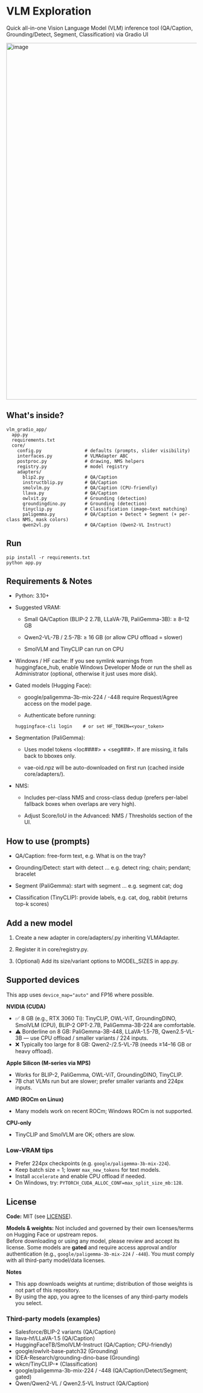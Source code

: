 # VLM Exploration 

Quick all-in-one Vision Language Model (VLM) inference tool (QA/Caption, Grounding/Detect, Segment, Classification) via Gradio UI

<img width="1288" height="942" alt="image" src="https://github.com/user-attachments/assets/7288efa9-1362-4fca-8b09-9bc1987018b8" />


## What's inside?
```
vlm_gradio_app/
  app.py
  requirements.txt
  core/
    config.py                # defaults (prompts, slider visibility)
    interfaces.py            # VLMAdapter ABC
    postproc.py              # drawing, NMS helpers
    registry.py              # model registry
    adapters/
      blip2.py               # QA/Caption
      instructblip.py        # QA/Caption
      smolvlm.py             # QA/Caption (CPU-friendly)
      llava.py               # QA/Caption
      owlvit.py              # Grounding (detection)
      groundingdino.py       # Grounding (detection)
      tinyclip.py            # Classification (image–text matching)
      paligemma.py           # QA/Caption + Detect + Segment (+ per-class NMS, mask colors)
      qwen2vl.py             # QA/Caption (Qwen2-VL Instruct)

```

## Run
```
pip install -r requirements.txt
python app.py
```

## Requirements & Notes
- Python: 3.10+

- Suggested VRAM:

   - Small QA/Caption (BLIP-2 2.7B, LLaVA-7B, PaliGemma-3B): ≥ 8–12 GB

   - Qwen2-VL-7B / 2.5-7B: ≥ 16 GB (or allow CPU offload = slower)

   - SmolVLM and TinyCLIP can run on CPU

- Windows / HF cache: If you see symlink warnings from huggingface_hub, enable Windows Developer Mode or run the shell as Administrator (optional, otherwise it just uses more disk).

- Gated models (Hugging Face):

   - google/paligemma-3b-mix-224 / -448 require Request/Agree access on the model page.

   - Authenticate before running:
    ```
    huggingface-cli login    # or set HF_TOKEN=<your_token>
    ```
- Segmentation (PaliGemma):

   - Uses model tokens <loc####> + <seg###>. If <seg> are missing, it falls back to bboxes only.

   - vae-oid.npz will be auto-downloaded on first run (cached inside core/adapters/).

- NMS:

   - Includes per-class NMS and cross-class dedup (prefers per-label fallback boxes when overlaps are very high).

   - Adjust Score/IoU in the Advanced: NMS / Thresholds section of the UI.
 
## How to use (prompts)
- QA/Caption: free-form text, e.g. What is on the tray?

- Grounding/Detect: start with detect ...
e.g. detect ring; chain; pendant; bracelet

- Segment (PaliGemma): start with segment ...
e.g. segment cat; dog

- Classification (TinyCLIP): provide labels, e.g. cat, dog, rabbit (returns top-k scores)

## Add a new model
1. Create a new adapter in core/adapters/<name>.py inheriting VLMAdapter.

2. Register it in core/registry.py.

3. (Optional) Add its size/variant options to MODEL_SIZES in app.py.


## Supported devices

This app uses `device_map="auto"` and FP16 where possible.

**NVIDIA (CUDA)**
- ✅ 8 GB (e.g., RTX 3060 Ti): TinyCLIP, OWL-ViT, GroundingDINO, SmolVLM (CPU), BLIP-2 OPT-2.7B, PaliGemma-3B-224 are comfortable.
- ⚠️ Borderline on 8 GB: PaliGemma-3B-448, LLaVA-1.5-7B, Qwen2.5-VL-3B — use CPU offload / smaller variants / 224 inputs.
- ❌ Typically too large for 8 GB: Qwen2-/2.5-VL-7B (needs ≥14–16 GB or heavy offload).

**Apple Silicon (M-series via MPS)**
- Works for BLIP-2, PaliGemma, OWL-ViT, GroundingDINO, TinyCLIP.
- 7B chat VLMs run but are slower; prefer smaller variants and 224px inputs.

**AMD (ROCm on Linux)**
- Many models work on recent ROCm; Windows ROCm is not supported.

**CPU-only**
- TinyCLIP and SmolVLM are OK; others are slow.

### Low-VRAM tips
- Prefer 224px checkpoints (e.g. `google/paligemma-3b-mix-224`).
- Keep batch size = 1; lower `max_new_tokens` for text models.
- Install `accelerate` and enable CPU offload if needed.
- On Windows, try: `PYTORCH_CUDA_ALLOC_CONF=max_split_size_mb:128`.

## License

**Code:** MIT (see [LICENSE](./LICENSE)).

**Models & weights:** Not included and governed by their own licenses/terms on Hugging Face or upstream repos.  
Before downloading or using any model, please review and accept its license. Some models are **gated** and require access approval and/or authentication (e.g., `google/paligemma-3b-mix-224` / `-448`). You must comply with all third-party model/data licenses.

**Notes**
- This app downloads weights at runtime; distribution of those weights is not part of this repository.
- By using the app, you agree to the licenses of any third-party models you select.


### Third-party models (examples)
- Salesforce/BLIP-2 variants (QA/Caption)
- llava-hf/LLaVA-1.5 (QA/Caption)
- HuggingFaceTB/SmolVLM-Instruct (QA/Caption; CPU-friendly)
- google/owlvit-base-patch32 (Grounding)
- IDEA-Research/grounding-dino-base (Grounding)
- wkcn/TinyCLIP-* (Classification)
- google/paligemma-3b-mix-224 / -448 (QA/Caption/Detect/Segment; gated)
- Qwen/Qwen2-VL / Qwen2.5-VL Instruct (QA/Caption)
